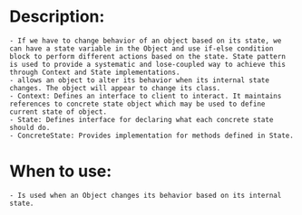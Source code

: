 # **Description:**
    - If we have to change behavior of an object based on its state, we can have a state variable in the Object and use if-else condition block to perform different actions based on the state. State pattern is used to provide a systematic and lose-coupled way to achieve this through Context and State implementations.
	- allows an object to alter its behavior when its internal state changes. The object will appear to change its class.
    - Context: Defines an interface to client to interact. It maintains references to concrete state object which may be used to define current state of object.
    - State: Defines interface for declaring what each concrete state should do.
    - ConcreteState: Provides implementation for methods defined in State.
	
# **When to use:**
    - Is used when an Object changes its behavior based on its internal state.